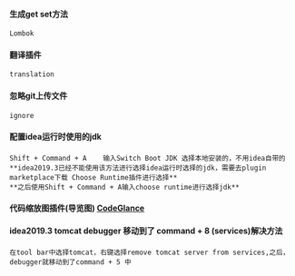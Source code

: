 #### 生成get set方法
~~~
Lombok
~~~

#### 翻译插件
~~~
translation
~~~

#### 忽略git上传文件
~~~
ignore
~~~

#### 配置idea运行时使用的jdk
~~~
Shift + Command + A    输入Switch Boot JDK 选择本地安装的，不用idea自带的
**idea2019.3已经不能使用该方法进行选择idea运行时选择的jdk，需要去plugin marketplace下载 Choose Runtime插件进行选择**
**之后使用Shift + Command + A输入choose runtime进行选择jdk**
~~~

#### 代码缩放图插件(导览图) [CodeGlance](https://blog.csdn.net/defonds/article/details/79469148)

#### idea2019.3 tomcat debugger 移动到了 command + 8 (services)解决方法
~~~
在tool bar中选择tomcat，右键选择remove tomcat server from services,之后，debugger就移动到了command + 5 中
~~~